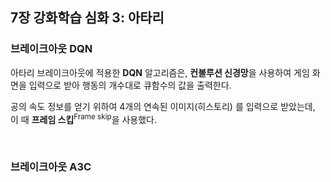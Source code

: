 ## 7장 강화학습 심화 3: 아타리
### 브레이크아웃 DQN
아타리 브레이크아웃에 적용한 **DQN** 알고리즘은, **컨볼루션 신경망**을 사용하여 게임 화면을 입력으로 받아 행동의 개수대로 큐함수의 값을 출력한다.

공의 속도 정보를 얻기 위하여 4개의 연속된 이미지(히스토리) 를 입력으로 받았는데, 이 때 **프레임 스킵**<sup>Frame skip</sup>을 사용했다.

<br>

### 브레이크아웃 A3C
